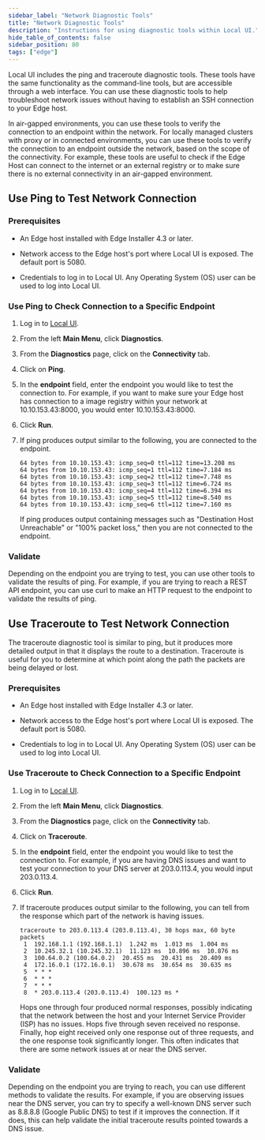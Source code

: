```yaml
---
sidebar_label: "Network Diagnostic Tools"
title: "Network Diagnostic Tools"
description: "Instructions for using diagnostic tools within Local UI."
hide_table_of_contents: false
sidebar_position: 80
tags: ["edge"]
---
```


Local UI includes the ping and traceroute diagnostic tools. These tools have the same functionality as the command-line
tools, but are accessible through a web interface. You can use these diagnostic tools to help troubleshoot network
issues without having to establish an SSH connection to your Edge host.

In air-gapped environments, you can use these tools to verify the connection to an endpoint within the network. For
locally managed clusters with proxy or in connected environments, you can use these tools to verify the connection to an
endpoint outside the network, based on the scope of the connectivity. For example, these tools are useful to check if
the Edge Host can connect to the internet or an external registry or to make sure there is no external connectivity in
an air-gapped environment.

## Use Ping to Test Network Connection

### Prerequisites

- An Edge host installed with Edge Installer 4.3 or later.

- Network access to the Edge host's port where Local UI is exposed. The default port is 5080.

- Credentials to log in to Local UI. Any Operating System (OS) user can be used to log into Local UI.

### Use Ping to Check Connection to a Specific Endpoint

1. Log in to [Local UI](./access-console.md).

2. From the left **Main Menu**, click **Diagnostics**.

3. From the **Diagnostics** page, click on the **Connectivity** tab.

4. Click on **Ping**.

5. In the **endpoint** field, enter the endpoint you would like to test the connection to. For example, if you want to
   make sure your Edge host has connection to a image registry within your network at 10.10.153.43:8000, you would enter
   10.10.153.43:8000.

6. Click **Run**.

7. If ping produces output similar to the following, you are connected to the endpoint.

   ```
   64 bytes from 10.10.153.43: icmp_seq=0 ttl=112 time=13.208 ms
   64 bytes from 10.10.153.43: icmp_seq=1 ttl=112 time=7.184 ms
   64 bytes from 10.10.153.43: icmp_seq=2 ttl=112 time=7.748 ms
   64 bytes from 10.10.153.43: icmp_seq=3 ttl=112 time=6.724 ms
   64 bytes from 10.10.153.43: icmp_seq=4 ttl=112 time=6.394 ms
   64 bytes from 10.10.153.43: icmp_seq=5 ttl=112 time=8.540 ms
   64 bytes from 10.10.153.43: icmp_seq=6 ttl=112 time=7.160 ms
   ```

   If ping produces output containing messages such as "Destination Host Unreachable" or "100% packet loss," then you
   are not connected to the endpoint.

### Validate

Depending on the endpoint you are trying to test, you can use other tools to validate the results of ping. For example,
if you are trying to reach a REST API endpoint, you can use curl to make an HTTP request to the endpoint to validate the
results of ping.

## Use Traceroute to Test Network Connection

The traceroute diagnostic tool is similar to ping, but it produces more detailed output in that it displays the route to
a destination. Traceroute is useful for you to determine at which point along the path the packets are being delayed or
lost.

### Prerequisites

- An Edge host installed with Edge Installer 4.3 or later.

- Network access to the Edge host's port where Local UI is exposed. The default port is 5080.

- Credentials to log in to Local UI. Any Operating System (OS) user can be used to log into Local UI.

### Use Traceroute to Check Connection to a Specific Endpoint

1. Log in to [Local UI](./access-console.md).

2. From the left **Main Menu**, click **Diagnostics**.

3. From the **Diagnostics** page, click on the **Connectivity** tab.

4. Click on **Traceroute**.

5. In the **endpoint** field, enter the endpoint you would like to test the connection to. For example, if you are
   having DNS issues and want to test your connection to your DNS server at 203.0.113.4, you would input 203.0.113.4.

6. Click **Run**.

7. If traceroute produces output similar to the following, you can tell from the response which part of the network is
   having issues.

   ```
   traceroute to 203.0.113.4 (203.0.113.4), 30 hops max, 60 byte packets
    1  192.168.1.1 (192.168.1.1)  1.242 ms  1.013 ms  1.004 ms
    2  10.245.32.1 (10.245.32.1)  11.123 ms  10.896 ms  10.876 ms
    3  100.64.0.2 (100.64.0.2)  20.455 ms  20.431 ms  20.409 ms
    4  172.16.0.1 (172.16.0.1)  30.678 ms  30.654 ms  30.635 ms
    5  * * *
    6  * * *
    7  * * *
    8  * 203.0.113.4 (203.0.113.4)  100.123 ms *
   ```

   Hops one through four produced normal responses, possibly indicating that the network between the host and your
   Internet Service Provider (ISP) has no issues. Hops five through seven received no response. Finally, hop eight
   received only one response out of three requests, and the one response took significantly longer. This often
   indicates that there are some network issues at or near the DNS server.

### Validate

Depending on the endpoint you are trying to reach, you can use different methods to validate the results. For example,
if you are observing issues near the DNS server, you can try to specify a well-known DNS server such as 8.8.8.8 (Google
Public DNS) to test if it improves the connection. If it does, this can help validate the initial traceroute results
pointed towards a DNS issue.
